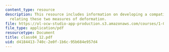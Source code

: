 ```yaml
---
content_type: resource
description: This resource includes information on developing a compatibility condition
  relating these two measures of deformation.
file: https://ol-ocw-studio-app-production.s3.amazonaws.com/courses/1-050-solid-mechanics-fall-2004/d4184413740c2e0f1b6c95b684e957d4_class04_12.pdf
file_type: application/pdf
resourcetype: Document
title: class04_12.pdf
uid: d4184413-740c-2e0f-1b6c-95b684e957d4
---
```

